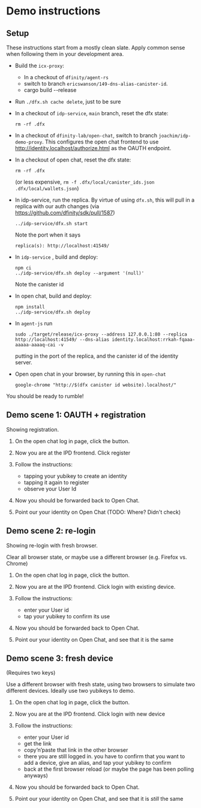 # Demo instructions

## Setup

These instructions start from a mostly clean slate. Apply common sense when following them in your development area.

* Build the `icx-proxy`:
  - In a checkout of `dfinity/agent-rs`
  - switch to branch `ericswanson/149-dns-alias-canister-id`.
  - cargo build --release

* Run `./dfx.sh cache delete`, just to be sure
* In a checkout of `idp-service`, `main` branch, reset the dfx state:
  ```
  rm -rf .dfx
  ```
* In a checkout of `dfinity-lab/open-chat`, switch to branch `joachim/idp-demo-proxy`.
  This configures the open chat frontend to use
  <http://identity.localhost/authorize.html> as the OAUTH endpoint.
* In a checkout of open chat, reset the dfx state:
  ```
  rm -rf .dfx
  ```
  (or less expensive, `rm -f .dfx/local/canister_ids.json .dfx/local/wallets.json`)
* In idp-service, run the replica. By virtue of using `dfx.sh`, this will pull
  in a replica with our auth changes (via https://github.com/dfinity/sdk/pull/1587)
  ```
  ../idp-service/dfx.sh start
  ```
  Note the port when it says
  ```
  replica(s): http://localhost:41549/
  ```

* In `idp-service` , build and deploy:
  ```
  npm ci
  ../idp-service/dfx.sh deploy --argument '(null)'
  ```
  Note the canister id

* In open chat, build and deploy:
  ```
  npm install
  ../idp-service/dfx.sh deploy
  ```

* In `agent-js` run
  ```
  sudo ./target/release/icx-proxy --address 127.0.0.1:80 --replica http://localhost:41549/ --dns-alias identity.localhost:rrkah-fqaaa-aaaaa-aaaaq-cai -v
  ```
  putting in the port of the replica, and the canister id of the identity server.

* Open open chat in your browser, by running this in `open-chat`
  ```
  google-chrome "http://$(dfx canister id website).localhost/"
  ```

You should be ready to rumble!

## Demo scene 1: OAUTH + registration

Showing registration.

1. On the open chat log in page, click the button.
2. Now you are at the IPD frontend. Click register
3. Follow the instructions:

   * tapping your yubikey to create an identity
   * tapping it again to register
   * observe your User Id

4. Now you should be forwarded back to Open Chat.
5. Point our your identity on Open Chat (TODO: Where? Didn't check)

## Demo scene 2: re-login

Showing re-login with fresh browser.

Clear all browser state, or maybe use a different browser (e.g. Firefox vs. Chrome)

1. On the open chat log in page, click the button.
2. Now you are at the IPD frontend. Click login with existing device.
3. Follow the instructions:

   * enter your User id
   * tap your yubikey to confirm its use

4. Now you should be forwarded back to Open Chat.
5. Point our your identity on Open Chat, and see that it is the same


## Demo scene 3: fresh device

(Requires two keys)

Use a different browser with fresh state, using two browsers to simulate two
different devices. Ideally use two yubikeys to demo.

1. On the open chat log in page, click the button.
2. Now you are at the IPD frontend. Click login with new device
3. Follow the instructions:

   * enter your User id
   * get the link
   * copy’n’paste that link in the other browser
   * there you are still logged in. you have to confirm that you want
     to add a device, give an alias, and tap your yubikey to confirm
   * back at the first browser reload (or maybe the page has been polling anyways)

4. Now you should be forwarded back to Open Chat.
5. Point our your identity on Open Chat, and see that it is _still_ the same



